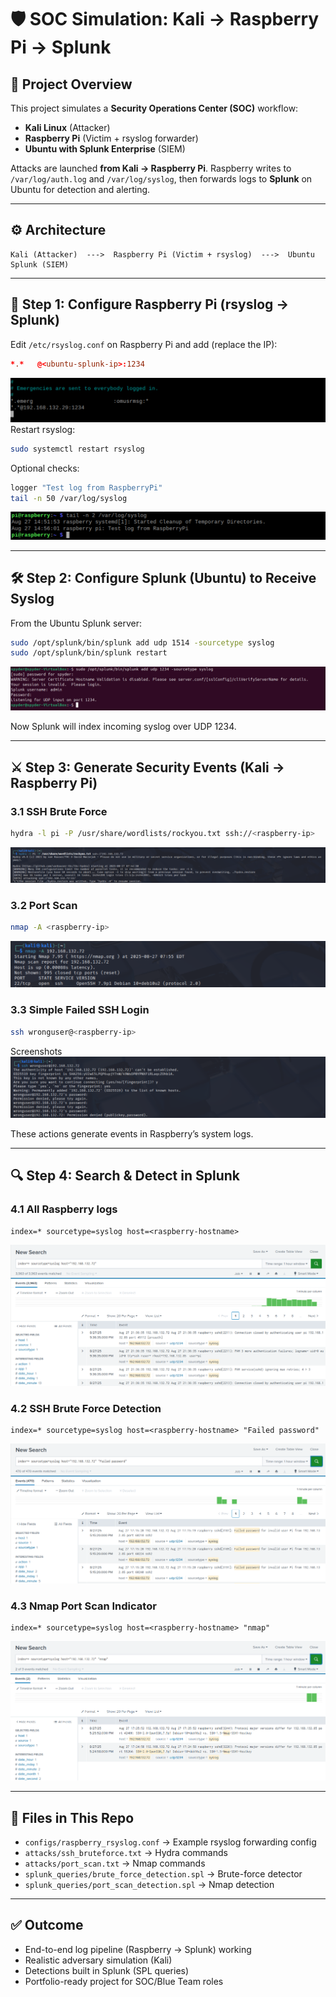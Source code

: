 
# 🛡️ SOC Simulation: Kali → Raspberry Pi → Splunk

## 📌 Project Overview
This project simulates a **Security Operations Center (SOC)** workflow:
- **Kali Linux** (Attacker)
- **Raspberry Pi** (Victim + rsyslog forwarder)
- **Ubuntu with Splunk Enterprise** (SIEM)

Attacks are launched **from Kali → Raspberry Pi**. Raspberry writes to `/var/log/auth.log` and `/var/log/syslog`, then forwards logs to **Splunk** on Ubuntu for detection and alerting.

---

## ⚙️ Architecture
```
Kali (Attacker)  --->  Raspberry Pi (Victim + rsyslog)  --->  Ubuntu Splunk (SIEM)
```

---

## 🚀 Step 1: Configure Raspberry Pi (rsyslog → Splunk)
Edit `/etc/rsyslog.conf` on Raspberry Pi and add (replace the IP):
```conf
*.*   @<ubuntu-splunk-ip>:1234
```
![etc-rsyslog port 1234 configuration](Screenshots/etc-rsyslog%20port%201234%20configuration.png)
Restart rsyslog:
```bash
sudo systemctl restart rsyslog
```
Optional checks:
```bash
logger "Test log from RaspberryPi"
tail -n 50 /var/log/syslog
```
![Checking logs](Screenshots/Checking%20logs.png)

---

## 🛠 Step 2: Configure Splunk (Ubuntu) to Receive Syslog
From the Ubuntu Splunk server:
```bash
sudo /opt/splunk/bin/splunk add udp 1514 -sourcetype syslog
sudo /opt/splunk/bin/splunk restart
```
![In splunk, 1234 port configuration](Screenshots/In%20splunk,%201234%20port%20configuration.png)

Now Splunk will index incoming syslog over UDP 1234.

---
## ⚔️ Step 3: Generate Security Events (Kali → Raspberry Pi)

### 3.1 SSH Brute Force
```bash
hydra -l pi -P /usr/share/wordlists/rockyou.txt ssh://<raspberry-ip>
```
![kali ssh brute force .png](Screenshots/kali%20ssh%20brute%20force%20.png)
### 3.2 Port Scan
```bash
nmap -A <raspberry-ip>
```
![kali nmap.png](Screenshots/kali%20nmap.png)
### 3.3 Simple Failed SSH Login
```bash
ssh wronguser@<raspberry-ip>
```
Screenshots
![kali wronguser (sample).png](Screenshots/kali%20wronguser%20(sample).png)

These actions generate events in Raspberry’s system logs.

---

## 🔍 Step 4: Search & Detect in Splunk

### 4.1 All Raspberry logs
```spl
index=* sourcetype=syslog host=<raspberry-hostname>
```
![all raspberry logs](Screenshots/all%20raspberry%20logs.png)

### 4.2 SSH Brute Force Detection
```spl
index=* sourcetype=syslog host=<raspberry-hostname> "Failed password"
```
![SSH Detection.png](Screenshots/SSH%20Detection.png)

### 4.3 Nmap Port Scan Indicator
```spl
index=* sourcetype=syslog host=<raspberry-hostname> "nmap"
```
![Nmap Detection.png](Screenshots/Nmap%20Detection.png)

---

## 🧰 Files in This Repo
- `configs/raspberry_rsyslog.conf` → Example rsyslog forwarding config
- `attacks/ssh_bruteforce.txt` → Hydra commands
- `attacks/port_scan.txt` → Nmap commands
- `splunk_queries/brute_force_detection.spl` → Brute-force detector
- `splunk_queries/port_scan_detection.spl` → Nmap detection

---

## ✅ Outcome
- End-to-end log pipeline (Raspberry → Splunk) working
- Realistic adversary simulation (Kali)
- Detections built in Splunk (SPL queries)
- Portfolio-ready project for SOC/Blue Team roles
